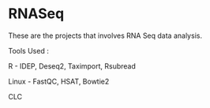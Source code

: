 # RNASeq

These are the projects that involves RNA Seq data analysis.

Tools Used :

R - IDEP, Deseq2, Taximport, Rsubread 

Linux - FastQC, HSAT, Bowtie2

CLC 
